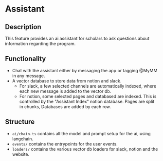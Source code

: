 # Assistant

## Description

This feature provides an ai assistant for scholars to ask questions about information regarding the program.

## Functionality

- Chat with the assistant either by messaging the app or tagging @MyMM in any message.
- A vector database to store data from notion and slack.
  - For slack, a few selected channels are automatically indexed, where each new message is added to the vector db.
  - For notion, some selected pages and databased are indexed. This is controlled by the "Assistant Index" notion database. Pages are split in chunks, Databases are added by each row.

## Structure

- `ai/chain.ts` contains all the model and prompt setup for the ai, using langchain.
- `events/` contains the entrypoints for the user events.
- `loaders/` contains the various vector db loaders for slack, notion and the website.
